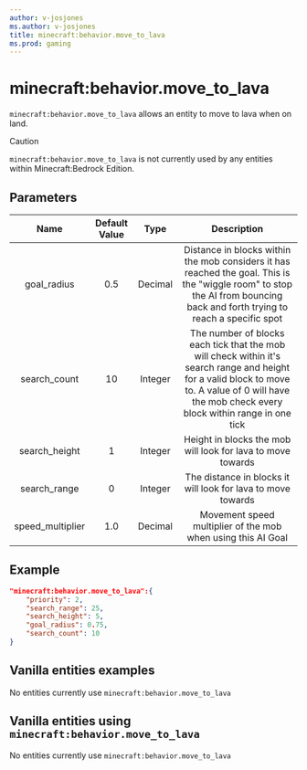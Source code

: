 ```yaml
---
author: v-josjones
ms.author: v-josjones
title: minecraft:behavior.move_to_lava
ms.prod: gaming
---
```


# minecraft:behavior.move_to_lava

`minecraft:behavior.move_to_lava` allows an entity to move to lava when on land.

> [!CAUTION]
> `minecraft:behavior.move_to_lava` is not currently used by any entities within Minecraft:Bedrock Edition.

## Parameters

|Name |Default Value  |Type  |Description  |
|:---------:|:---------:|:---------:|:---------:|
|goal_radius| 0.5| Decimal| Distance in blocks within the mob considers it has reached the goal. This is the "wiggle room" to stop the AI from bouncing back and forth trying to reach a specific spot |
|search_count| 10| Integer| The number of blocks each tick that the mob will check within it's search range and height for a valid block to move to. A value of 0 will have the mob check every block within range in one tick |
|search_height| 1| Integer| Height in blocks the mob will look for lava to move towards |
|search_range| 0| Integer| The distance in blocks it will look for lava to move towards |
|speed_multiplier| 1.0| Decimal| Movement speed multiplier of the mob when using this AI Goal |

## Example

```json
"minecraft:behavior.move_to_lava":{
    "priority": 2,
    "search_range": 25,
    "search_height": 5,
    "goal_radius": 0.75,
    "search_count": 10
}
```

## Vanilla entities examples

No entities currently use `minecraft:behavior.move_to_lava`

## Vanilla entities using `minecraft:behavior.move_to_lava`

No entities currently use `minecraft:behavior.move_to_lava`
